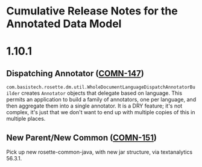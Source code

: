 # Cumulative Release Notes for the Annotated Data Model #

# 1.10.1 #

## Dispatching Annotator ([COMN-147](http://jira.basistech.net/browse/COMN-147)) ##

`com.basistech.rosette.dm.util.WholeDocumentLanguageDispatchAnnotatorBuilder` creates `Annotator` objects
that delegate based on language. This permits an application to build a family of annotators, one per language,
and then aggregate them into a single annotator. It is a DRY feature; it's not complex, it's just that
we don't want to end up with multiple copies of this in multiple
places.

## New Parent/New Common ([COMN-151](http://jira.basistech.net/browse/COMN-151)) ##
   
Pick up new rosette-common-java, with new jar structure, via
textanalytics 56.3.1.

   
